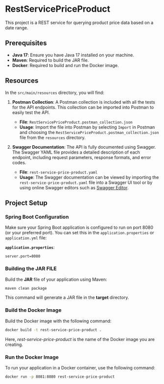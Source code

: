 # RestServicePriceProduct

This project is a REST service for querying product price data based on a date range.

## Prerequisites

- **Java 17**: Ensure you have Java 17 installed on your machine.
- **Maven**: Required to build the JAR file.
- **Docker**: Required to build and run the Docker image.

## Resources

In the `src/main/resources` directory, you will find:

1. **Postman Collection**: A Postman collection is included with all the tests for the API endpoints. This collection can be imported into Postman to easily test the API.

    - **File**: `RestServicePriceProduct.postman_collection.json`
    - **Usage**: Import the file into Postman by selecting `Import` in Postman and choosing the `RestServicePriceProduct.postman_collection.json` file from the `resources` directory.

2. **Swagger Documentation**: The API is fully documented using Swagger. The Swagger YAML file provides a detailed description of each endpoint, including request parameters, response formats, and error codes.

    - **File**: `rest-service-price-product.yaml`
    - **Usage**: The Swagger documentation can be viewed by importing the `rest-service-price-product.yaml` file into a Swagger UI tool or by using online Swagger editors such as [Swagger Editor](https://editor.swagger.io/).

   
## Project Setup

### Spring Boot Configuration

Make sure your Spring Boot application is configured to run on port 8080 (or your preferred port). You can set this in the `application.properties` or `application.yml` file:

**`application.properties`**:
```properties
server.port=8080
```

### Building the JAR FILE
Build the **JAR** file of your application using Maven:
```bash
maven clean package
```
This command will generate a JAR file in the **target** directory.

### Build the Docker Image
Build the Docker image with the following command:
```bash
docker build -t rest-service-price-product .
```
Here, *rest-service-price-product* is the name of the Docker image you are creating.

### Run the Docker Image
To run your application in a Docker container, use the following command:
```bash
docker run -p 8081:8080 rest-service-price-product
```